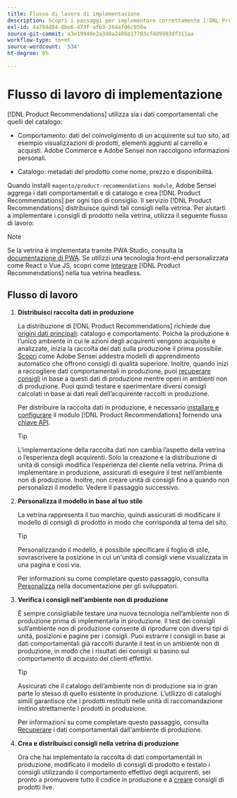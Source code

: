 ```yaml
---
title: Flusso di lavoro di implementazione
description: Scopri i passaggi per implementare correttamente [!DNL Product Recommendations] sulla vetrina.
exl-id: 4a784d04-8be6-473f-afb3-264af06c850a
source-git-commit: a3e19940e2a3d8a240bb17703cfdd9903df311aa
workflow-type: tm+mt
source-wordcount: '534'
ht-degree: 0%

---
```


# Flusso di lavoro di implementazione

[!DNL Product Recommendations] utilizza sia i dati comportamentali che quelli del catalogo:

- Comportamento: dati del coinvolgimento di un acquirente sul tuo sito, ad esempio visualizzazioni di prodotti, elementi aggiunti al carrello e acquisti. Adobe Commerce e Adobe Sensei non raccolgono informazioni personali.

- Catalogo: metadati del prodotto come nome, prezzo e disponibilità.

Quando installi `magento/product-recommendations module`, Adobe Sensei aggrega i dati comportamentali e di catalogo e crea [!DNL Product Recommendations] per ogni tipo di consiglio. Il servizio [!DNL Product Recommendations] distribuisce quindi tali consigli nella vetrina. Per aiutarti a implementare i consigli di prodotto nella vetrina, utilizza il seguente flusso di lavoro:

>[!NOTE]
>
> Se la vetrina è implementata tramite PWA Studio, consulta la [documentazione di PWA](https://developer.adobe.com/commerce/pwa-studio/integrations/product-recommendations/). Se utilizzi una tecnologia front-end personalizzata come React o Vue JS, scopri come [integrare](headless.md) [!DNL Product Recommendations] nella tua vetrina headless.

## Flusso di lavoro

1. **Distribuisci raccolta dati in produzione**

   La distribuzione di [!DNL Product Recommendations] richiede due [origini dati principali](type.md): catalogo e comportamento. Poiché la produzione è l’unico ambiente in cui le azioni degli acquirenti vengono acquisite e analizzate, inizia la raccolta dei dati sulla produzione il prima possibile. [Scopri](events.md) come Adobe Sensei addestra modelli di apprendimento automatico che offrono consigli di qualità superiore. Inoltre, quando inizi a raccogliere dati comportamentali in produzione, puoi [recuperare consigli](staging-environment.md#fetch-recommendations-from-production-environment-recommended) in base a questi dati di produzione mentre operi in ambienti non di produzione. Puoi quindi testare e sperimentare diversi consigli calcolati in base ai dati reali dell’acquirente raccolti in produzione.

   Per distribuire la raccolta dati in produzione, è necessario [installare e configurare](install-configure.md) il modulo [!DNL Product Recommendations] fornendo una [chiave API](https://experienceleague.adobe.com/docs/commerce/user-guides/integration-services/saas.html?lang=it).

   >[!TIP]
   >
   > L’implementazione della raccolta dati non cambia l’aspetto della vetrina o l’esperienza degli acquirenti. Solo la creazione e la distribuzione di unità di consigli modifica l’esperienza del cliente nella vetrina. Prima di implementare in produzione, assicurati di eseguire il test nell’ambiente non di produzione. Inoltre, non creare unità di consigli fino a quando non personalizzi il modello. Vedere il passaggio successivo.

1. **Personalizza il modello in base al tuo stile**

   La vetrina rappresenta il tuo marchio, quindi assicurati di modificare il modello di consigli di prodotto in modo che corrisponda al tema del sito.

   >[!TIP]
   >
   > Personalizzando il modello, è possibile specificare il foglio di stile, sovrascrivere la posizione in cui un&#39;unità di consigli viene visualizzata in una pagina e così via.

   Per informazioni su come completare questo passaggio, consulta [Personalizza](https://experienceleague.adobe.com/docs/commerce/product-recommendations/developer/customize.html?lang=it) nella documentazione per gli sviluppatori.

1. **Verifica i consigli nell&#39;ambiente non di produzione**

   È sempre consigliabile testare una nuova tecnologia nell’ambiente non di produzione prima di implementarla in produzione. Il test dei consigli sull’ambiente non di produzione consente di riprodurre con diversi tipi di unità, posizioni e pagine per i consigli. Puoi estrarre i consigli in base ai dati comportamentali già raccolti durante il test in un ambiente non di produzione, in modo che i risultati dei consigli si basino sul comportamento di acquisto dei clienti effettivi.

   >[!TIP]
   >
   > Assicurati che il catalogo dell’ambiente non di produzione sia in gran parte lo stesso di quello esistente in produzione. L’utilizzo di cataloghi simili garantisce che i prodotti restituiti nelle unità di raccomandazione imitino strettamente i prodotti in produzione.

   Per informazioni su come completare questo passaggio, consulta [Recuperare](staging-environment.md) i dati comportamentali dall&#39;ambiente di produzione.

1. **Crea e distribuisci consigli nella vetrina di produzione**

   Ora che hai implementato la raccolta di dati comportamentali in produzione, modificato il modello di consigli di prodotto e testato i consigli utilizzando il comportamento effettivo degli acquirenti, sei pronto a promuovere tutto il codice in produzione e a [creare](create.md) consigli di prodotti live.
